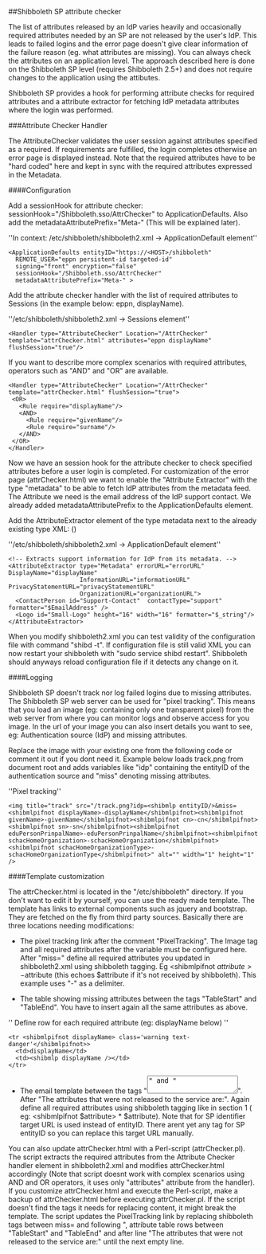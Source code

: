 ##Shibboleth SP attribute checker

The list of attributes released by an IdP varies heavily and occasionally required attributes needed by an SP are not released by the user's IdP. This leads to failed logins and the error page doesn't give clear information of the failure reason (eg. what attributes are missing). You can always check the attributes on an application level. The approach described here is done on the Shibboleth SP level (requires Shibboleth 2.5+) and does not require changes to the application using the attibutes.

Shibboleth SP provides a hook for performing attribute checks for required attributes and a attribute extractor for fetching IdP metadata attributes where the login was performed.

###Attribute Checker Handler

The AttributeChecker validates the user session against attributes specified as a required. If requirements are fulfilled, the login completes otherwise an error page is displayed instead. Note that the required attributes have to be "hard coded" here and kept in sync with the required attributes expressed in the Metadata.

####Configuration

Add a sessionHook for attribute checker: sessionHook="/Shibboleth.sso/AttrChecker" to ApplicationDefaults. Also add the metadataAttributePrefix="Meta-" (This will be explained later).

''In context: /etc/shibboleth/shibboleth2.xml -> ApplicationDefault element''

```
<ApplicationDefaults entityID="https://<HOST>/shibboleth"
  REMOTE_USER="eppn persistent-id targeted-id"
  signing="front" encryption="false"
  sessionHook="/Shibboleth.sso/AttrChecker"
  metadataAttributePrefix="Meta-" >
```

Add the attribute checker handler with the list of required attributes to Sessions (in the example below: eppn, displayName).

''/etc/shibboleth/shibboleth2.xml -> Sessions element''

```
<Handler type="AttributeChecker" Location="/AttrChecker" template="attrChecker.html" attributes="eppn displayName" flushSession="true"/>
```

If you want to describe more complex scenarios with required attributes, operators such as "AND" and "OR" are available.

```
<Handler type="AttributeChecker" Location="/AttrChecker" template="attrChecker.html" flushSession="true">
 <OR>
   <Rule require="displayName"/>
   <AND>
     <Rule require="givenName"/>
     <Rule require="surname"/>
   </AND>
 </OR>
</Handler>
```

Now we have an session hook for the attribute checker to check specified attributes before a user login is completed. For customization of the error page (attrChecker.html) we want to enable the "Attribute Extractor" with the type "metadata" to be able to fetch IdP attributes from the metadata feed. The Attribute we need is the email address of the IdP support contact. We already added metadataAttributePrefix to the ApplicationDefaults element.

Add the AttributeExtractor element of the type metadata next to the already existing type XML: (<AttributeExtractor type="XML" validate="true" path="attribute-map.xml"/>)

''/etc/shibboleth/shibboleth2.xml -> ApplicationDefault element''

```
<!-- Extracts support information for IdP from its metadata. -->
<AttributeExtractor type="Metadata" errorURL="errorURL" DisplayName="displayName"
                    InformationURL="informationURL" PrivacyStatementURL="privacyStatementURL"
                    OrganizationURL="organizationURL">
  <ContactPerson id="Support-Contact"  contactType="support" formatter="$EmailAddress" />
  <Logo id="Small-Logo" height="16" width="16" formatter="$_string"/>
</AttributeExtractor>
```

When you modify shibboleth2.xml you can test validity of the configuration file with command "shibd -t". If configuration file is still valid XML you can now restart your shibboleth with "sudo service shibd restart". Shibboleth should anyways reload configuration file if it detects any change on it.

####Logging

Shibboleth SP doesn't track nor log failed logins due to missing attributes. The Shibboleth SP web server can be used for "pixel tracking". This means that you load an image (eg: containing only one transparent pixel) from the web server  from where you can monitor logs and observe access for you image. In the url of your image you can also insert details you want to see, eg: Authentication source (IdP) and missing attributes.

Replace the image with your existing one from the following code or comment it out if you dont need it. Example below loads track.png from document root and adds variables like "idp" containing the entityID of the authentication source and "miss" denoting missing attributes.

''Pixel tracking''

```
<img title="track" src="/track.png?idp=<shibmlp entityID/>&miss=<shibmlpifnot displayName>-displayName</shibmlpifnot><shibmlpifnot givenName>-givenName</shibmlpifnot><shibmlpifnot cn>-cn</shibmlpifnot><shibmlpifnot sn>-sn</shibmlpifnot><shibmlpifnot eduPersonPrinpalName>-eduPersonPrinpalName</shibmlpifnot><shibmlpifnot schacHomeOrganization>-schacHomeOrganization</shibmlpifnot><shibmlpifnot schacHomeOrganizationType>-schacHomeOrganizationType</shibmlpifnot>" alt="" width="1" height="1" />
```

####Template customization

The attrChecker.html is located in the "/etc/shibboleth" directory. If you don't want to edit it by yourself, you can use the ready made template. The template has links to external components such as jquery and bootstrap. They are fetched on the fly from third party sources. Basically there are three locations needing modifications:

* The pixel tracking link after the comment "PixelTracking". The Image tag and all required attributes after the variable must be configured here. After "miss=" define all required attributes you updated in shibboleth2.xml using shibboleth tagging. Eg <shibmlpifnot $attribute>-$attribute</shibmlpifnot> (this echoes $attribute if it's not received by shibboleth). This example uses "-" as a delimiter.

* The table showing missing attributes between the tags "TableStart" and "TableEnd". You have to insert again all the same attributes as above.

'' Define row for each required attribute (eg: displayName below) ''

```
<tr <shibmlpifnot displayName> class='warning text-danger'</shibmlpifnot>>
  <td>displayName</td>
  <td><shibmlp displayName /></td>
</tr>
```

* The email template between the tags "<textarea>" and "</textarea>". After "The attributes that were not released to the service are:". Again define all required attributes using shibboleth tagging like in section 1 ( eg: <shibmlpifnot $attribute> * $attribute</shibmlpifnot>). Note that for SP identifier target URL is used instead of entityID. There arent yet any tag for SP entityID so you can replace this target URL manually.

You can also update attrChecker.html with a Perl-script (attrChecker.pl). The script extracts the required attributes from the Attribute Checker handler element in shibboleth2.xml and modifies attrChecker.html accordingly (Note that script doesnt work with complex scenarios using AND and OR operators, it uses only "attributes" attribute from the handler). If you customize attrChecker.html and execute the Perl-script, make a backup of attrChecker.html before executing attrChecker.pl. If the script doesn't find the tags it needs for replacing content, it might break the template. The script updates the PixelTracking link by replacing shibboleth tags between miss= and following ", attribute table rows between "TableStart" and "TableEnd" and after line "The attributes that were not released to the service are:" until the next empty line.
